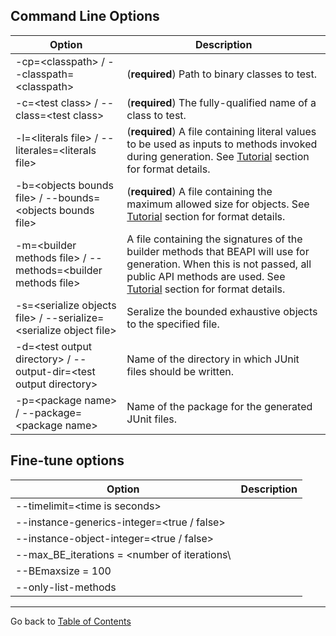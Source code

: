 
## Command Line Options


| Option    | Description |
| -----------------------------------------|  ------- |
| -cp=\<classpath\>  / --classpath=\<classpath\> |   (**required**) Path to  binary classes to test. |
| -c=\<test class\> / --class=\<test class\> | (**required**) The fully-qualified name of a class to test. |
| -l=\<literals file\> / --literales=\<literals file\> | (**required**) A file containing literal values to be used as inputs to methods invoked during generation. See [Tutorial](tutorial.md) section for format details. |
| -b=\<objects bounds file\>  / --bounds=\<objects bounds file\>  |  (**required**)  A file containing the maximum allowed size for objects.  See [Tutorial](tutorial.md) section for format details.    |
| -m=\<builder methods file\> / --methods=\<builder methods file\>| A file containing the signatures of the builder methods that BEAPI will use for generation. When this is not passed, all public API methods are used. See [Tutorial](tutorial.md) section for format details.|
| -s=\<serialize objects file\> / --serialize=\<serialize object file\>| Seralize the bounded exhaustive objects to the specified file.        |
| -d=\<test output directory\> / --output-dir=\<test output directory\>|Name of the directory in which JUnit files should be written. |
| -p=\<package name\> / --package=\<package name\>| Name of the package for the generated JUnit files.|


## Fine-tune options



| Option    | Description |
| -----------------------------------------|  ------- |
| --timelimit=\<time is seconds\>   		 |         |
| --instance-generics-integer=\<true / false\>    |          |
| --instance-object-integer=\<true / false\>    |          |
| --max_BE_iterations = \<number of iterations\ |         |
| --BEmaxsize = 100								  ||
| --only-list-methods				|			|



* * *

Go back to [Table of Contents](README.md)
